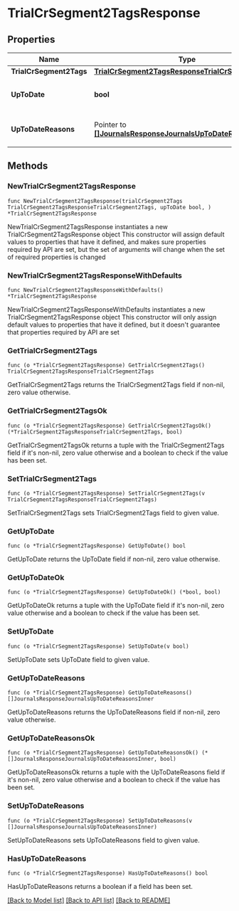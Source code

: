 # TrialCrSegment2TagsResponse

## Properties

Name | Type | Description | Notes
------------ | ------------- | ------------- | -------------
**TrialCrSegment2Tags** | [**TrialCrSegment2TagsResponseTrialCrSegment2Tags**](TrialCrSegment2TagsResponseTrialCrSegment2Tags.md) |  | 
**UpToDate** | **bool** | 集計結果が最新かどうか | 
**UpToDateReasons** | Pointer to [**[]JournalsResponseJournalsUpToDateReasonsInner**](JournalsResponseJournalsUpToDateReasonsInner.md) | 集計が最新でない場合の要因情報 | [optional] 

## Methods

### NewTrialCrSegment2TagsResponse

`func NewTrialCrSegment2TagsResponse(trialCrSegment2Tags TrialCrSegment2TagsResponseTrialCrSegment2Tags, upToDate bool, ) *TrialCrSegment2TagsResponse`

NewTrialCrSegment2TagsResponse instantiates a new TrialCrSegment2TagsResponse object
This constructor will assign default values to properties that have it defined,
and makes sure properties required by API are set, but the set of arguments
will change when the set of required properties is changed

### NewTrialCrSegment2TagsResponseWithDefaults

`func NewTrialCrSegment2TagsResponseWithDefaults() *TrialCrSegment2TagsResponse`

NewTrialCrSegment2TagsResponseWithDefaults instantiates a new TrialCrSegment2TagsResponse object
This constructor will only assign default values to properties that have it defined,
but it doesn't guarantee that properties required by API are set

### GetTrialCrSegment2Tags

`func (o *TrialCrSegment2TagsResponse) GetTrialCrSegment2Tags() TrialCrSegment2TagsResponseTrialCrSegment2Tags`

GetTrialCrSegment2Tags returns the TrialCrSegment2Tags field if non-nil, zero value otherwise.

### GetTrialCrSegment2TagsOk

`func (o *TrialCrSegment2TagsResponse) GetTrialCrSegment2TagsOk() (*TrialCrSegment2TagsResponseTrialCrSegment2Tags, bool)`

GetTrialCrSegment2TagsOk returns a tuple with the TrialCrSegment2Tags field if it's non-nil, zero value otherwise
and a boolean to check if the value has been set.

### SetTrialCrSegment2Tags

`func (o *TrialCrSegment2TagsResponse) SetTrialCrSegment2Tags(v TrialCrSegment2TagsResponseTrialCrSegment2Tags)`

SetTrialCrSegment2Tags sets TrialCrSegment2Tags field to given value.


### GetUpToDate

`func (o *TrialCrSegment2TagsResponse) GetUpToDate() bool`

GetUpToDate returns the UpToDate field if non-nil, zero value otherwise.

### GetUpToDateOk

`func (o *TrialCrSegment2TagsResponse) GetUpToDateOk() (*bool, bool)`

GetUpToDateOk returns a tuple with the UpToDate field if it's non-nil, zero value otherwise
and a boolean to check if the value has been set.

### SetUpToDate

`func (o *TrialCrSegment2TagsResponse) SetUpToDate(v bool)`

SetUpToDate sets UpToDate field to given value.


### GetUpToDateReasons

`func (o *TrialCrSegment2TagsResponse) GetUpToDateReasons() []JournalsResponseJournalsUpToDateReasonsInner`

GetUpToDateReasons returns the UpToDateReasons field if non-nil, zero value otherwise.

### GetUpToDateReasonsOk

`func (o *TrialCrSegment2TagsResponse) GetUpToDateReasonsOk() (*[]JournalsResponseJournalsUpToDateReasonsInner, bool)`

GetUpToDateReasonsOk returns a tuple with the UpToDateReasons field if it's non-nil, zero value otherwise
and a boolean to check if the value has been set.

### SetUpToDateReasons

`func (o *TrialCrSegment2TagsResponse) SetUpToDateReasons(v []JournalsResponseJournalsUpToDateReasonsInner)`

SetUpToDateReasons sets UpToDateReasons field to given value.

### HasUpToDateReasons

`func (o *TrialCrSegment2TagsResponse) HasUpToDateReasons() bool`

HasUpToDateReasons returns a boolean if a field has been set.


[[Back to Model list]](../README.md#documentation-for-models) [[Back to API list]](../README.md#documentation-for-api-endpoints) [[Back to README]](../README.md)



